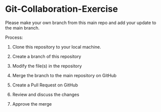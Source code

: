 # Git-Collaboration-Exercise
Please make your own branch from this main repo and add your update to the main branch.


Process:

1. Clone this repository to your local machine.

2. Create a branch of this repository

3. Modify the file(s) in the repository

4. Merge the branch to the main repository on GitHub

5. Create a Pull Request on GitHub

6. Review and discuss the changes

7. Approve the merge
